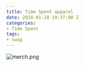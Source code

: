 ```yaml
---
title: Time Spent apparel
date: 2018-01-28 19:37:00 Z
categories:
- Time Spent
tags:
- swag
---
```


![merch.png](/uploads/merch.png)